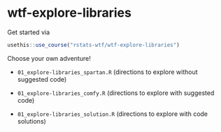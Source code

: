 # wtf-explore-libraries


Get started via

```r
usethis::use_course("rstats-wtf/wtf-explore-libraries")
```

Choose your own adventure!

* `01_explore-libraries_spartan.R` (directions to explore without suggested code)

* `01_explore-libraries_comfy.R` (directions to explore with suggested code)

* `01_explore-libraries_solution.R` (directions to explore with code solutions)


